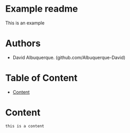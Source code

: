 # Example readme

This is an example

# Authors

- David Albuquerque. (github.com/Albuquerque-David)

# Table of Content

- [Content](#content)

# Content

```
this is a content
```